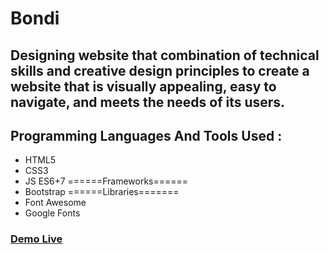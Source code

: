 # Bondi

## Designing website that combination of technical skills and creative design principles to create a website that is visually appealing, easy to navigate, and meets the needs of its users.

## Programming Languages And Tools Used : 
- HTML5
- CSS3
- JS  ES6+7
 ======Frameworks======
 - Bootstrap
 ======Libraries=======
- Font Awesome
- Google Fonts

### <a href="https://bondi-design.netlify.app/">Demo Live</a>
